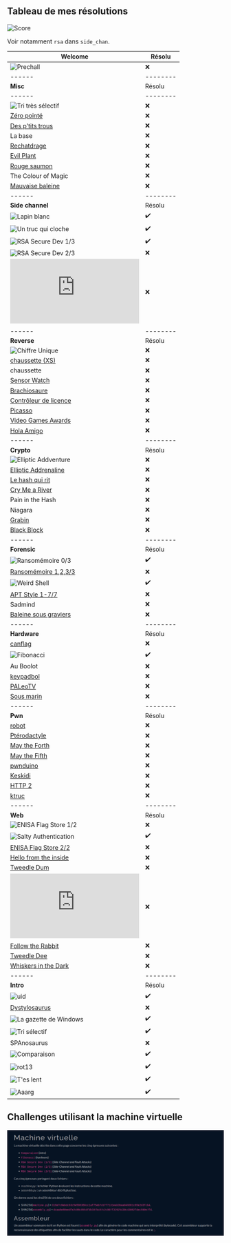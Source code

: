 ## Tableau de mes résolutions

![Score](./score)

Voir notamment `rsa` dans `side_chan`.

| **Welcome** | Résolu |
| ------ | -------- |
| ![Prechall](https://github.com/themaskott/fcsc_2023/tree/main/teaser/teaser) | :x: |
| ------ | -------- |
| **Misc** | Résolu |
| ------ | -------- |
| ![Tri très sélectif](./misc/tri_tres_selectif) | :x:  |
| [Zéro pointé](https://ofenomeno.xyz/FR-FCSC2023-Zero-Pointe-WriteUp)  | :x:  |
| [Des p'tits trous](https://fcsc2023.noderyos.dev/des_p_tits_trous) | :x:  |
| La base | :x:  |
| [Rechatdrage](https://github.com/StroppaFR/CTF-Writeups/tree/master/2023/FCSC2023/misc/Rechatdrage) | :x: |
| [Evil Plant](https://github.com/lionelmarcus10/CTF/blob/main/EVILPLANT.md) | :x:  |
| [Rouge saumon](https://bluesheet.fr/article/6) | :x:  |
| The Colour of Magic | :x:  |
| [Mauvaise baleine](./misc/mauvaise_baleine) | :x:  |
| ------ | -------- |
| **Side channel** | Résolu |
| ![Lapin blanc](./side_chan/lapin_blanc) | :heavy_check_mark:  |
| ![Un truc qui cloche](./side_chan/smthg_wrong) | :heavy_check_mark:  |
| ![RSA Secure Dev 1/3](./side_chan/rsa) | :heavy_check_mark:  |
| ![RSA Secure Dev 2/3](./side_chan/rsa) | :x:  |
| ![RSA Secure Dev 3/3](https://github.com/AZ-0/Writeups/blob/main/2023/fcsc/scfa-rsa-secure-dev/writeup.md) | :x:  |
| ------ | -------- |
| **Reverse** | Résolu |
| ![Chiffre Unique](./reverse/chiffre_unique)  | :x:  |
| [chaussette (XS)](https://trikkss.github.io/posts/fcsc2023_chaussette-xs/) | :x:  |
| chaussette  | :x:  |
| [Sensor Watch](https://trikkss.github.io/posts/fcsc2023_Sensor-Watch/) | :x:  |
| [Brachiosaure](https://github.com/StroppaFR/CTF-Writeups/tree/master/2023/FCSC2023/reverse/Brachiosaure) | :x:  |
| [Contrôleur de licence](https://redoste.xyz/2023/04/30/write-up-fcsc-2023-contr%C3%B4leur-de-licence/) | :x:  |
| [Picasso](https://ctf.0xff.re/2023/fcsc-2023/picasso) | :x:  |
| [Video Games Awards](https://redoste.xyz/2023/04/30/write-up-fcsc-2023-video-games-awards/) | :x:  |
| [Hola Amigo](https://ctf.0xff.re/2023/fcsc-2023/hola-amigo) | :x:  |
| ------ | -------- |
| **Crypto** | Résolu |
| ![Elliptic Addventure](./crypto/elliptic_adventure)  | :x:  |
| [Elliptic Addrenaline](./crypto/elliptic_adventure/) | :x:  |
| [Le hash qui rit](https://github.com/htmb-bot/CTF/blob/main/Lehashquirit.md)  | :x:  |
| [Cry Me a River](https://github.com/arusson/fcsc2023-write-up) | :x:  |
| Pain in the Hash | :x:  |
| Niagara | :x:  |
| [Grabin](https://github.com/AZ-0/Writeups/blob/main/2023/fcsc/crypto-grabin/writeup.md) | :x:  |
| [Black Block](https://github.com/AugustinBariant/Write-ups/tree/master/FCSC2023/Black%20Block) | :x:  |
| ------ | -------- |
| **Forensic** | Résolu |
| ![Ransomémoire 0/3](./forensic/ransommem)  | :heavy_check_mark:  |
| [Ransomémoire 1,2,3/3](https://blog.itarow.xyz/posts/ransomemoire/) | :x: |
| ![Weird Shell](./forensic/weird_shell) | :heavy_check_mark:  |
| [APT Style 1-7/7](https://github.com/21repierre/FCSC-2023/tree/master/forensics/APT)  | :x:  |
| Sadmind | :x:  |
| [Baleine sous graviers](https://blog.itarow.xyz/posts/baleine_sous_graviers/) | :x:  |
| ------ | -------- |
| **Hardware** | Résolu |
| [canflag](https://fcsc2023.noderyos.dev/canflag)  | :x:  |
| ![Fibonacci](./hardware/fibonacci) | :heavy_check_mark:  |
| Au Boolot  | :x:  |
| [keypadbol](https://fcsc2023.noderyos.dev/keypadbol) | :x:  |
| [PALeoTV](https://github.com/loulous24/FCSC/blob/master/FCSC2023/PALeoTV.md) | :x:  |
| [Sous marin](https://github.com/loulous24/FCSC/blob/master/FCSC2023/Sous_marin.md) | :x:  |
| ------ | -------- |
| **Pwn** | Résolu |
| [robot](https://github.com/themaskott/fcsc_2023/tree/main/pwn/robot)  | :x:  |
| [Ptérodactyle](https://github.com/themaskott/fcsc_2023/tree/main/pwn/pterodactyle) | :x:  |
| [May the Forth](https://github.com/GammaRay99/CTF-WRITEUPS/tree/main/FCSC2023/pwn/may_the_forth)  | :x:  |
| [May the Fifth](https://www.numb3rs.re/writeup/fcsc2023_maythefifth/) | :x:  |
| [pwnduino](https://www.numb3rs.re/writeup/fcsc2023_pwnduino/) | :x:  |
| [Keskidi](https://github.com/themaskott/fcsc_2023/tree/main/pwn/keskidi) | :x:  |
| [HTTP 2](https://github.com/voydstack/FCSC2023/blob/main/http2/HTTP%202.md) | :x: |
| [ktruc](https://github.com/voydstack/FCSC2023/blob/main/ktruc/ktruc.md) | :x: |
| ------ | -------- |
| **Web** | Résolu |
| ![ENISA Flag Store 1/2](https://github.com/yaceno/FCSC-2023/tree/main/ENISA_Flag_Store_1_2)  | :x:  |
| ![Salty Authentication](./web/salty) | :heavy_check_mark:  |
| [ENISA Flag Store 2/2](./web/enisa)  | :x:  |
| [Hello from the inside](https://keyzen.net/posts/fcsc/2023/web/hellofromtheinside/) | :x:  |
| [Tweedle Dum](https://thbz.fr/posts/fcsc-2023-tweedle-dum/) | :x:  |
| ![Peculiar Caterpillar](https://github.com/Lexterl33t/writeup_web_fcsc_2023/blob/master/writeup_peculiar.md) | :x:  |
| [Follow the Rabbit](https://naacbin.gitlab.io/follow-the-rabbit/) | :x: |
| [Tweedle Dee](https://vozec.fr/writeups/tweedle-dum-dee/) | :x: |
| [Whiskers in the Dark](https://mizu.re/post/whiskers-in-the-dark) | :x: |
| ------ | -------- |
| **Intro** | Résolu |
| ![uid](./intro/uid)  | :heavy_check_mark:  |
| [Dystylosaurus](https://fcsc2023.noderyos.dev/dystylosaurus) | :x:  |
| ![La gazette de Windows](./intro/windows)  | :heavy_check_mark:  |
| ![Tri sélectif](./intro/tri) | :heavy_check_mark:  |
| SPAnosaurus | :x:  |
| ![Comparaison](./intro/comparaison) | :heavy_check_mark:  |
| ![rot13](./intro/rot13) | :heavy_check_mark: |
| ![T'es lent](./intro/tlent) | :heavy_check_mark: |
| ![Aaarg](./intro/aaarg) | :heavy_check_mark: |

## Challenges utilisant la machine virtuelle

![](./machine.png)
